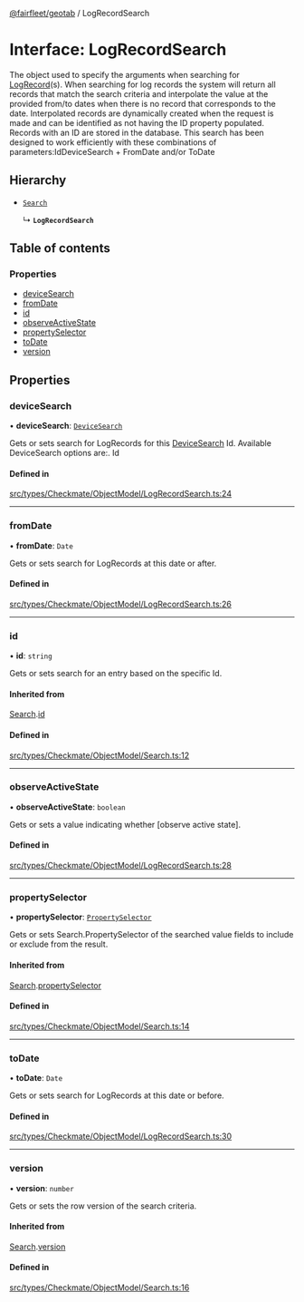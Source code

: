 [@fairfleet/geotab](../README.md) / LogRecordSearch

# Interface: LogRecordSearch

The object used to specify the arguments when searching for
 [LogRecord](LogRecord.md)(s).
 When searching for log records the system will return all records that match the
 search criteria and interpolate the value at the provided from/to dates when there is no record that
 corresponds to the date. Interpolated records are dynamically created when the request is made and
 can be identified as not having the ID property populated. Records with an ID are stored in the
 database.
 This search has been designed to work efficiently with these combinations of parameters:<list><item><description>Id</description></item><item><description>DeviceSearch + FromDate and/or ToDate</description></item></list>

## Hierarchy

- [`Search`](Search.md)

  ↳ **`LogRecordSearch`**

## Table of contents

### Properties

- [deviceSearch](LogRecordSearch.md#devicesearch)
- [fromDate](LogRecordSearch.md#fromdate)
- [id](LogRecordSearch.md#id)
- [observeActiveState](LogRecordSearch.md#observeactivestate)
- [propertySelector](LogRecordSearch.md#propertyselector)
- [toDate](LogRecordSearch.md#todate)
- [version](LogRecordSearch.md#version)

## Properties

### deviceSearch

• **deviceSearch**: [`DeviceSearch`](DeviceSearch.md)

Gets or sets search for LogRecords for this [DeviceSearch](DeviceSearch.md) Id.
 Available DeviceSearch options are:.
 <list><item><description>Id</description></item></list>

#### Defined in

[src/types/Checkmate/ObjectModel/LogRecordSearch.ts:24](https://github.com/fairfleet/geotab/blob/b682f10/src/types/Checkmate/ObjectModel/LogRecordSearch.ts#L24)

___

### fromDate

• **fromDate**: `Date`

Gets or sets search for LogRecords at this date or after.

#### Defined in

[src/types/Checkmate/ObjectModel/LogRecordSearch.ts:26](https://github.com/fairfleet/geotab/blob/b682f10/src/types/Checkmate/ObjectModel/LogRecordSearch.ts#L26)

___

### id

• **id**: `string`

Gets or sets search for an entry based on the specific Id.

#### Inherited from

[Search](Search.md).[id](Search.md#id)

#### Defined in

[src/types/Checkmate/ObjectModel/Search.ts:12](https://github.com/fairfleet/geotab/blob/b682f10/src/types/Checkmate/ObjectModel/Search.ts#L12)

___

### observeActiveState

• **observeActiveState**: `boolean`

Gets or sets a value indicating whether [observe active state].

#### Defined in

[src/types/Checkmate/ObjectModel/LogRecordSearch.ts:28](https://github.com/fairfleet/geotab/blob/b682f10/src/types/Checkmate/ObjectModel/LogRecordSearch.ts#L28)

___

### propertySelector

• **propertySelector**: [`PropertySelector`](PropertySelector.md)

Gets or sets Search.PropertySelector of the searched value fields to include or exclude from the result.

#### Inherited from

[Search](Search.md).[propertySelector](Search.md#propertyselector)

#### Defined in

[src/types/Checkmate/ObjectModel/Search.ts:14](https://github.com/fairfleet/geotab/blob/b682f10/src/types/Checkmate/ObjectModel/Search.ts#L14)

___

### toDate

• **toDate**: `Date`

Gets or sets search for LogRecords at this date or before.

#### Defined in

[src/types/Checkmate/ObjectModel/LogRecordSearch.ts:30](https://github.com/fairfleet/geotab/blob/b682f10/src/types/Checkmate/ObjectModel/LogRecordSearch.ts#L30)

___

### version

• **version**: `number`

Gets or sets the row version of the search criteria.

#### Inherited from

[Search](Search.md).[version](Search.md#version)

#### Defined in

[src/types/Checkmate/ObjectModel/Search.ts:16](https://github.com/fairfleet/geotab/blob/b682f10/src/types/Checkmate/ObjectModel/Search.ts#L16)
